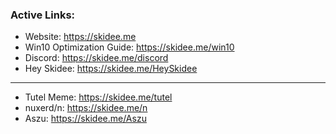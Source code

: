 ### Active Links: 

- Website: https://skidee.me
- Win10 Optimization Guide: https://skidee.me/win10
- Discord: https://skidee.me/discord
- Hey Skidee: https://skidee.me/HeySkidee
---
- Tutel Meme: https://skidee.me/tutel
- nuxerd/n: https://skidee.me/n
- Aszu: https://skidee.me/Aszu
